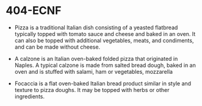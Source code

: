 # 404-ECNF

* Pizza is a traditional Italian dish consisting of a yeasted flatbread typically topped with tomato sauce and cheese and baked in an oven. It can also be topped with additional vegetables, meats, and condiments, and can be made without cheese.

* A calzone is an Italian oven-baked folded pizza that originated in Naples. A typical calzone is made from salted bread dough, baked in an oven and is stuffed with salami, ham or vegetables, mozzarella

* Focaccia is a flat oven-baked Italian bread product similar in style and texture to pizza doughs. It may be topped with herbs or other ingredients.
